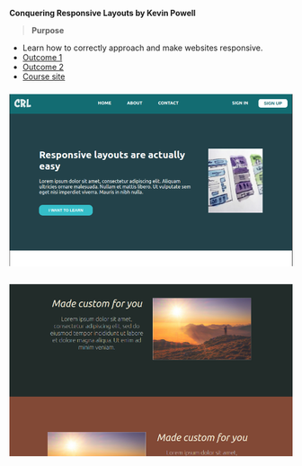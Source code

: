 **Conquering Responsive Layouts by Kevin Powell**

>**Purpose**
- Learn how to correctly approach and make websites responsive.
- [Outcome 1](https://htmlpreview.github.io/?https://github.com/SheriffKoder/Course--Phase2--jQuery-ResponsiveDesign-NodeJS/blob/main/courses/kp_resp/part2/challenge3_pt2/index03_pt2.html)
- [Outcome 2](https://htmlpreview.github.io/?https://github.com/SheriffKoder//Course--Phase2--jQuery-ResponsiveDesign-NodeJS/blob/main/courses/kp_resp/part2/challenge4_pt2/index04_pt2.html)
- [Course site](https://courses.kevinpowell.co/conquering-responsive-layouts)

#####
 ![screenshot](../../screenshot2.png)
##
 ![screenshot](../../screenshot5.png)
